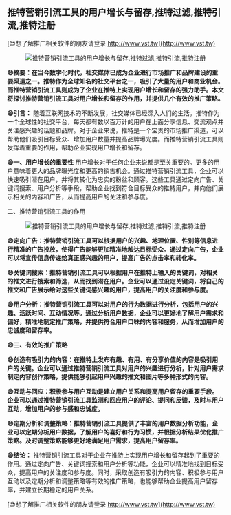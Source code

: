 ## **推特营销引流工具的用户增长与留存,推特过滤,推特引流,推特注册**

[😍想了解推广相关软件的朋友请登录 http://www.vst.tw](http://www.vst.tw)

 <center><img src="https://vst.tw/MP4/tuiguang/png/4.png" alt="推特营销引流工具的用户增长与留存,推特过滤,推特引流,推特注册"></center>

**😄摘要：在当今数字化时代，社交媒体已成为企业进行市场推广和品牌建设的重要渠道之一。推特作为全球知名的社交平台之一，吸引了大量的用户和商业机会。而推特营销引流工具则成为了企业在推特上实现用户增长和留存的强力助手。本文将探讨推特营销引流工具对用户增长和留存的作用，并提供几个有效的推广策略。**

**😄引言：**
随着互联网技术的不断发展，社交媒体已经深入人们的生活。推特作为一个全球性的社交平台，每天都有数以百万计的用户在上面分享信息、交流观点并关注感兴趣的话题和品牌。对于企业来说，推特是一个宝贵的市场推广渠道，可以帮助他们吸引目标受众、增加用户数量并提高品牌曝光度。而推特营销引流工具则发挥着重要的作用，帮助企业实现用户增长和留存。

**😄一、用户增长的重要性**
用户增长对于任何企业来说都是至关重要的。更多的用户意味着更大的品牌曝光度和更高的销售机会。通过推特营销引流工具，企业可以快速吸引潜在用户，并将其转化为忠实的粉丝和顾客。这些工具通过定向广告、关键词搜索、用户分析等手段，帮助企业找到符合目标受众的推特用户，并向他们展示相关的内容和广告，从而提高用户的关注和参与度。

二、推特营销引流工具的作用

 <center><img src="https://vst.tw/MP4/tuiguang/png/5.png" alt="推特营销引流工具的用户增长与留存,推特过滤,推特引流,推特注册"></center>

**😄定向广告：推特营销引流工具可以根据用户的兴趣、地理位置、性别等信息进行精准的广告投放，使得广告能够更加精准地触达目标受众。通过定向广告，企业可以将宣传信息传递给真正感兴趣的用户，提高广告的点击率和转化率。**

**😄关键词搜索：推特营销引流工具可以根据用户在推特上输入的关键词，对相关的推文进行搜索和筛选，从而找到潜在用户。企业可以通过设定关键词，将自己的推文和广告展示给对这些关键词感兴趣的用户，提高用户的关注度和参与度。**

**😄用户分析：推特营销引流工具可以对用户的行为数据进行分析，包括用户的兴趣、活跃时间、互动情况等。通过分析用户数据，企业可以更好地了解用户需求和偏好，精准地制定推广策略，并提供符合用户口味的内容和服务，从而增加用户的忠诚度和留存率。**

**😄三、有效的推广策略**

**😄创造有吸引力的内容：在推特上发布有趣、有用、有分享价值的内容是吸引用户的关键。企业可以通过推特营销引流工具对用户的兴趣进行分析，针对用户需求制定内容创作策略，提供能够引起用户兴趣的推文和图片等多种形式的内容。**

**😄互动与回应：积极参与用户互动是建立用户关系和提高用户留存的重要手段。企业可以通过推特营销引流工具监测和回应用户的评论、提问和反馈，及时与用户互动，增加用户的参与感和忠诚度。**

**😄定期分析和调整策略：推特营销引流工具提供了丰富的用户数据分析功能，企业可以定期分析用户数据，了解用户的喜好和行为习惯，并根据分析结果优化推广策略。及时调整策略能够更好地满足用户需求，提高用户留存率。**

**😄结论：**
推特营销引流工具对于企业在推特上实现用户增长和留存起到了重要的作用。通过定向广告、关键词搜索和用户分析等功能，企业可以精准地找到目标受众，提高用户的关注度和参与度。同时，采取创造有吸引力的内容、积极参与用户互动以及定期分析和调整策略等有效的推广策略，也能够帮助企业提高用户留存率，并建立长期稳定的用户关系。

[😍想了解推广相关软件的朋友请登录 http://www.vst.tw](http://www.vst.tw)



